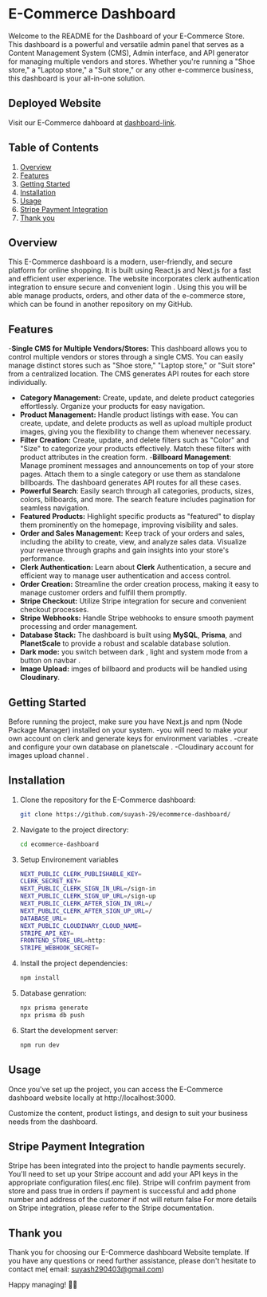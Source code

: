 # E-Commerce Dashboard 

Welcome to the README for the Dashboard of your E-Commerce Store. This dashboard is a powerful and versatile admin panel that serves as a Content Management System (CMS), Admin interface, and API generator for managing multiple vendors and stores. Whether you're running a "Shoe store," a "Laptop store," a "Suit store," or any other e-commerce business, this dashboard is your all-in-one solution.

## Deployed Website
Visit our E-Commerce dahboard at [dashboard-link](https://ecommerce-dashboard-dun.vercel.app/).

## Table of Contents

1. [Overview](#overview)
2. [Features](#features)
3. [Getting Started](#getting-started)
4. [Installation](#installation)
5. [Usage](#usage)
6. [Stripe Payment Integration](#stripe-payment-integration)
7. [Thank you](#thank-you)
## Overview

This E-Commerce dashboard is a modern, user-friendly, and secure platform for online shopping. It is built using React.js and Next.js for a fast and efficient user experience. The website incorporates clerk authentication integration to ensure secure and convenient login . Using this you will be able manage  products, orders, and other data of the e-commerce store, which can be found in another repository on my GitHub.

## Features

-**Single CMS for Multiple Vendors/Stores:** This dashboard allows you to control multiple vendors or stores through a single CMS. You can easily manage distinct stores 
                                           such as "Shoe store," "Laptop store," or "Suit store" from a centralized location. The CMS generates API routes for each store 
                                            individually.
- **Category Management:** Create, update, and delete product categories effortlessly. Organize your products for easy navigation.
- **Product Management:** Handle product listings with ease. You can create, update, and delete products as well as upload multiple product images, giving you the flexibility to change them whenever necessary.
- **Filter Creation:** Create, update, and delete filters such as "Color" and "Size" to categorize your products effectively. Match these filters with product attributes in the creation form.
-**Billboard Management**: Manage prominent messages and announcements on top of your store pages. Attach them to a single category or use them as standalone billboards. The dashboard generates API routes for all these cases.
- **Powerful Search**: Easily search through all categories, products, sizes, colors, billboards, and more. The search feature includes pagination for seamless navigation.
- **Featured Products:** Highlight specific products as "featured" to display them prominently on the homepage, improving visibility and sales.
- **Order and Sales Management:** Keep track of your orders and sales, including the ability to create, view, and analyze sales data. Visualize your revenue through graphs and gain insights into your store's performance.
- **Clerk Authentication:** Learn about **Clerk** Authentication, a secure and efficient way to manage user authentication and access control.
- **Order Creation:** Streamline the order creation process, making it easy to manage customer orders and fulfill them promptly.
- **Stripe Checkout:** Utilize Stripe integration for secure and convenient checkout processes.
- **Stripe Webhooks:** Handle Stripe webhooks to ensure smooth payment processing and order management.
- **Database Stack:** The dashboard is built using **MySQL**, **Prisma**, and **PlanetScale** to provide a robust and scalable database solution.
- **Dark mode:** you switch between dark , light and system mode from a button on navbar .
- **Image Upload:** imges of billbaord and products will be handled using **Cloudinary**.

## Getting Started

Before running the project, make sure you have Next.js and npm (Node Package Manager) installed on your system.
-you will need to make your own account on clerk and generate keys for environment variables .
-create and configure your own database on planetscale .
-Cloudinary account for images upload channel .

## Installation

1. Clone the repository for the E-Commerce dashboard:
   ```bash
   git clone https://github.com/suyash-29/ecommerce-dashboard/
   ```
2. Navigate to the project directory:
   ```bash
   cd ecommerce-dashboard
   ```
3. Setup Environement variables
   ```bash
   NEXT_PUBLIC_CLERK_PUBLISHABLE_KEY=
   CLERK_SECRET_KEY=
   NEXT_PUBLIC_CLERK_SIGN_IN_URL=/sign-in
   NEXT_PUBLIC_CLERK_SIGN_UP_URL=/sign-up
   NEXT_PUBLIC_CLERK_AFTER_SIGN_IN_URL=/
   NEXT_PUBLIC_CLERK_AFTER_SIGN_UP_URL=/
   DATABASE_URL=
   NEXT_PUBLIC_CLOUDINARY_CLOUD_NAME=
   STRIPE_API_KEY=
   FRONTEND_STORE_URL=http:
   STRIPE_WEBHOOK_SECRET=
   ```
   
5. Install the project dependencies:
   ```bash
   npm install
   ```

6. Database genration:
   ```bash
   npx prisma generate
   npx prisma db push
   ```
6. Start the development server:
   ```bash
   npm run dev
   ```

## Usage

Once you've set up the project, you can access the E-Commerce dashboard website locally at http://localhost:3000.

Customize the content, product listings, and design to suit your business needs from the dashboard.

## Stripe Payment Integration

Stripe has been integrated into the project to handle payments securely. You'll need to set up your Stripe account and add your API keys in the appropriate configuration files(.enc file). Stripe will confrim payment from store and pass true in orders if payment is successful  and add phone number  and address of the customer if not will return false For more details on Stripe integration, please refer to the Stripe documentation.

## Thank you

Thank you for choosing our E-Commerce dashboard Website template. If you have any questions or need further assistance, please don't hesitate to contact me( email: suyash290403@gmail.com)

Happy managing! 🛒🚀
